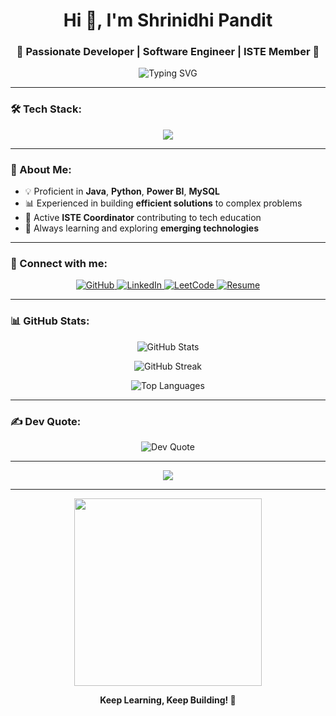 <h1 align="center">Hi 👋, I'm Shrinidhi Pandit</h1>
<h3 align="center">🚀 Passionate Developer | Software Engineer | ISTE Member 🚀</h3>

<p align="center">
  <img src="https://readme-typing-svg.herokuapp.com?font=Fira+Code&weight=600&size=24&pause=1000&color=F76303&center=true&vCenter=true&width=435&lines=Software+Engineer;Passionate+about+AI+%26+Development;ISTE+Coordinator;Lifelong+Learner+%F0%9F%9A%80" alt="Typing SVG" />
</p>

---

### 🛠️ Tech Stack:
<p align="center">
  <img src="https://skillicons.dev/icons?i=java,python,powerbi,mysql,fastapi,mongodb,github,postman" />
</p>

---

### 🌟 About Me:
- 💡 Proficient in **Java**, **Python**, **Power BI**, **MySQL**
- 📊 Experienced in building **efficient solutions** to complex problems
- 👥 Active **ISTE Coordinator** contributing to tech education
- 🔄 Always learning and exploring **emerging technologies**

---

### 🔗 Connect with me:
<p align="center">
    <a href="https://github.com/Shrinidhi444">
        <img alt="GitHub" src="https://img.shields.io/badge/GitHub-000?style=for-the-badge&logo=github&logoColor=white" />
    </a>
    <a href="https://www.linkedin.com/in/shrinidhi-pandit-219832259/">
        <img alt="LinkedIn" src="https://img.shields.io/badge/LinkedIn-0077B5?style=for-the-badge&logo=linkedin&logoColor=white" />
    </a>
    <a href="https://leetcode.com/explore/">
        <img alt="LeetCode" src="https://img.shields.io/badge/LeetCode-FFA116?style=for-the-badge&logo=leetcode&logoColor=white" />
    </a>
    <a href="https://github.com/Shrinidhi444/Shrinidhi-Resume/blob/main/SHRINIDHI%20RESUME.pdf">
        <img alt="Resume" src="https://img.shields.io/badge/Download_Resume-PDF-blue?style=for-the-badge&logo=adobeacrobatreader" />
    </a>
</p>

---

### 📊 GitHub Stats:
<p align="center">
    <img src="https://github-readme-stats.vercel.app/api?username=Shrinidhi444&show_icons=true&theme=city_lights&count_private=true" alt="GitHub Stats" />
</p>
<p align="center">
    <img src="https://streak-stats.demolab.com?user=Shrinidhi444&theme=city_lights" alt="GitHub Streak" />
</p>
<p align="center">
    <img src="https://github-readme-stats.vercel.app/api/top-langs/?username=Shrinidhi444&theme=city_lights&layout=compact" alt="Top Languages" />
</p>

---

### ✍️ Dev Quote:
<p align="center">
    <img src="https://quotes-github-readme.vercel.app/api?type=horizontal&theme=radical" alt="Dev Quote" />
</p>

---

<p align="center">
    <img src="https://visitcount.itsvg.in/api?id=Shrinidhi444&label=Profile%20Views&color=12&icon=1&pretty=true" />
</p>

---

<p align="center">
    <img src="https://media.giphy.com/media/3o7aD2saalBwwftBIY/giphy.gif" width="300">
</p>

<p align="center"><b>Keep Learning, Keep Building! 🚀</b></p>

<!-- Profile customized with GPRM (https://gprm.itsvg.in) -->
